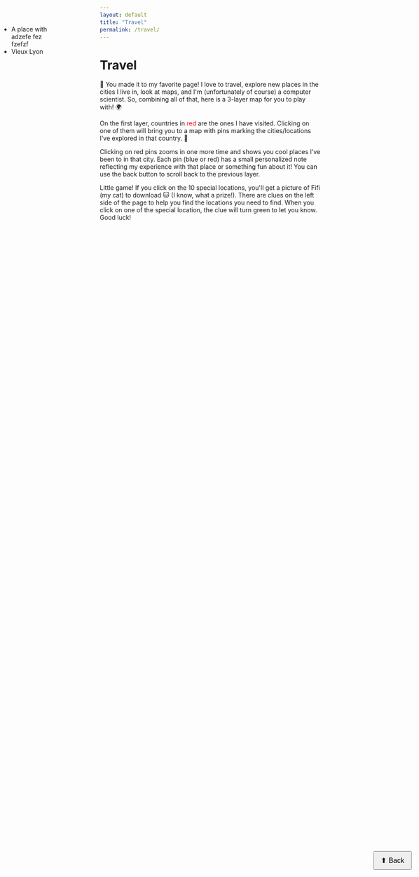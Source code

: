 ```yaml
---
layout: default
title: "Travel"
permalink: /travel/
---
```


<h1>Travel</h1>
<p>🎉 You made it to my favorite page! I love to travel, explore new places in the cities I live in, look at maps, and I'm (unfortunately of course) a computer scientist. So, combining all of that, here is a 3-layer map for you to play with! 🌍</p>

<p>On the first layer, countries in <span style="color:red;">red</span> are the ones I have visited. Clicking on one of them will bring you to a map with pins marking the cities/locations I’ve explored in that country. 📍</p>

<p>Clicking on red pins zooms in one more time and shows you cool places I’ve been to in that city. Each pin (blue or red) has a small personalized note reflecting my experience with that place or something fun about it! You can use the back button to scroll back to the previous layer.</p>

<p>Little game! If you click on the 10 special locations, you'll get a picture of Fifi (my cat) to download 🐱 (I know, what a prize!). There are clues on the left side of the page to help you find the locations you need to find. When you click on one of the special location, the clue will turn green to let you know. Good luck!</p>


<div id="world-map-container">
  <div id="world-map" style="height: 640px; border-radius: 10px; margin-bottom: 1rem;"></div>
</div>

<div id="country-map-container"></div>
<div id="city-map-container"></div>

<link rel="stylesheet" href="https://unpkg.com/leaflet@1.9.4/dist/leaflet.css"/>
<link rel="stylesheet" href="https://unpkg.com/leaflet.markercluster/dist/MarkerCluster.css" />
<link rel="stylesheet" href="https://unpkg.com/leaflet.markercluster/dist/MarkerCluster.Default.css" />
<script src="https://unpkg.com/leaflet@1.9.4/dist/leaflet.js"></script>
<script src="https://unpkg.com/leaflet.markercluster/dist/leaflet.markercluster.js"></script>

<div id="clues" style="
    position: fixed;
    left: 10px;
    top: 100px;
    width: 120px;  /* max width for the container */
    z-index: 1000;
">
  <ul style="max-width: 220px; word-wrap: break-word; white-space: normal; padding-left: 1rem;">
    <li id="clue-1">A place with adzefe fez fzefzf</li>
    <li id="clue-2">Vieux Lyon</li>
  </ul>
</div>
<button id="scroll-back" style="
    position: fixed;
    top: 50%;
    right: 20px;
    z-index: 1000;
    padding: 10px 15px;
    font-size: 16px;
">
⬆ Back
</button>

<script>

  // Stack to track previous ranks
let scrollHistory = ["world-map-container"]; // matches the container ID

// Call this function whenever scrolling down to a new rank
function pushScrollTarget(sectionId) {
  scrollHistory.push(sectionId);
  const target = document.getElementById(sectionId);
  if (target) {
    target.scrollIntoView({ behavior: "smooth", block: "start" });
  }
}

const backButton = document.getElementById("scroll-back");

backButton.addEventListener("click", () => {
  if (scrollHistory.length < 2) return; // nothing to go back to

  // Remove current section
  scrollHistory.pop();

  // Scroll to previous section
  const previousSectionId = scrollHistory[scrollHistory.length - 1];
  const previous = document.getElementById(previousSectionId);
  if (previous) {
    previous.scrollIntoView({ behavior: "smooth", block: "start" });
  }
});

let triggersClicked = new Set();
const triggersNeeded = 2; // number of pins to click to win

  // Places I have visited
  const visitedPlaces = [
  { country: "France", city: "Lyon", coords: [45.764, 4.8357], description: "Lived here during my studies!", highlight: true, special: false, subPlaces: [
      { name: "ENS de Lyon", coords: [45.7333, 4.8244], description: "Where I studied.", special: true },
      { name: "Vieux Lyon", coords: [45.7622, 4.8276], description: "Beautiful old town.", special: true }
    ]},
    { country: "France", city: "Paris", coords: [48.8566, 2.3522], description: "Weekend trip." },
    { country: "United States of America", city: "Chicago", coords: [41.8781, -87.6298], description: "Currently working here as a PostDoc." },
    { country: "Japan", city: "Tokyo", coords: [35.6762, 139.6503], description: "Cherry blossom season!" },
    { country: "Greece", city: "Athens", coords: [37.9838, 23.7275], description: "January vacation after getting an accepted paper; felt calm and relieved. One of my favorite cities ever, the Parthenon is in my top 5." },
    { country: "Spain", city: "Madrid", coords: [40.4168, -3.7038], description: "Visited Madrid, vibrant city full of culture." },
    { country: "Spain", city: "Barcelona", coords: [41.3851, 2.1734], description: "Visited Barcelona, beautiful architecture and sea." },
    { country: "Spain", city: "Bilbao", coords: [43.2630, -2.9349], description: "Visited Bilbao, loved the Guggenheim museum." },
    { country: "United Kingdom", city: "London", coords: [51.5074, -0.1278], description: "Visited London, iconic landmarks and atmosphere." },
    { country: "Sweden", city: "Stockholm", coords: [59.3293, 18.0686], description: "Visited Stockholm, beautiful archipelago." },
    { country: "Sweden", city: "Uppsala", coords: [59.8586, 17.6389], description: "Visited Uppsala, historic city and university." },
    { country: "USA", city: "New York City", coords: [40.7128, -74.0060], description: "Visited NYC, amazing energy and skyline." },
    { country: "USA", city: "San Francisco", coords: [37.7749, -122.4194], description: "Visited San Francisco, loved the Golden Gate Bridge." },
    { country: "USA", city: "Los Angeles", coords: [34.0522, -118.2437], description: "Visited LA, sunny city with Hollywood vibes." },
    { country: "Canada", city: "Montreal", coords: [45.5017, -73.5673], description: "Visited Montreal, great food and culture." },
    { country: "Japan", city: "Osaka", coords: [34.6937, 135.5023], description: "Visited Osaka, loved the street food and castle." },
    { country: "Italy", city: "Rome", coords: [41.9028, 12.4964], description: "Visited Rome, amazing history and architecture." },
    { country: "France", city: "Monaco", coords: [43.7384, 7.4246], description: "Yes I know it's not in France, but the country is not clickable on my map :/." },
  ];

  const visitedCountries = [...new Set(visitedPlaces.map(p => p.country))];

  // Create world map
  const worldMap = L.map("world-map").setView([20, 0], 2);
  L.tileLayer("https://{s}.tile.openstreetmap.org/{z}/{x}/{y}.png", {
    attribution: '&copy; <a href="https://www.openstreetmap.org/">OpenStreetMap</a> contributors',
  }).addTo(worldMap);
  
  // Load world countries GeoJSON
  fetch("https://raw.githubusercontent.com/johan/world.geo.json/master/countries.geo.json")
    .then(res => res.json())
    .then(data => {
      L.geoJSON(data, {
        style: feature => {
          const isVisited = visitedCountries.includes(feature.properties.name);
          return {
            color: "#888",
            weight: 0,
            fillColor: isVisited ? "rgba(255,0,0,0.4)" : "transparent", 
            fillOpacity: isVisited ? 0.6 : 0,
          };
        },

onEachFeature: function(feature, layer) {
  const name = feature.properties.name;
  layer.bindTooltip(name, { sticky: true });
  if (visitedCountries.includes(name)) {
    layer.on("click", () => {
      showCountryMap(feature);
      pushScrollTarget("country-map-container");

    });
  }
}

}).addTo(worldMap);
    });

// Default blue marker (same as Leaflet)
const defaultIcon = L.icon({
  iconUrl: 'https://unpkg.com/leaflet@1.9.4/dist/images/marker-icon.png',
  iconRetinaUrl: 'https://unpkg.com/leaflet@1.9.4/dist/images/marker-icon-2x.png',
  shadowUrl: 'https://unpkg.com/leaflet@1.9.4/dist/images/marker-shadow.png',
  iconSize: [25, 41],
  iconAnchor: [12, 41],
  popupAnchor: [1, -34],
  shadowSize: [41, 41]
});

// Red marker (same shape as default, but red)
const redIcon = L.icon({
  iconUrl: 'https://raw.githubusercontent.com/pointhi/leaflet-color-markers/master/img/marker-icon-2x-red.png',
  iconRetinaUrl: 'https://raw.githubusercontent.com/pointhi/leaflet-color-markers/master/img/marker-icon-2x-red.png',
  shadowUrl: 'https://unpkg.com/leaflet@1.9.4/dist/images/marker-shadow.png',
  iconSize: [25, 41],
  iconAnchor: [12, 41],
  popupAnchor: [1, -34],
  shadowSize: [41, 41]
});

  function showCountryMap(feature) {
    const countryName = feature.properties.name;
    const countryPlaces = visitedPlaces.filter(p => p.country === countryName);

    document.getElementById("country-map-container").innerHTML = `
      <h2 style="margin-top: 1rem;">${countryName}</h2>
      <div id="country-map" style="height: 640px; border-radius: 1px;"></div>`;

    const countryMap = L.map("country-map");
    L.tileLayer("https://{s}.tile.openstreetmap.org/{z}/{x}/{y}.png", {
      attribution: '&copy; <a href="https://www.openstreetmap.org/">OpenStreetMap</a> contributors',
    }).addTo(countryMap);

    const countryLayer = L.geoJSON(feature, {
      style: { 
        color: "rgba(255,0,0,0)",
        weight: 0,
        fillOpacity: 0
      }
    }).addTo(countryMap);

    countryMap.fitBounds(countryLayer.getBounds());
    const markers = L.markerClusterGroup();

countryPlaces.forEach(place => {
  const hasSubPlaces = place.subPlaces && place.subPlaces.length > 0;
  const iconToUse = hasSubPlaces ? redIcon : defaultIcon;

  const marker = L.marker(place.coords, { icon: iconToUse });
  // Show description on hover (tooltip)
  marker.bindTooltip(`<b>${place.city}</b><br>${place.description}`, { permanent: false, direction: 'top', offset: [0, -40] } );

  // Click handler for subPlaces or special trigger
  marker.on('click', () => {
    if (hasSubPlaces) {
      showCityMap(place);
      pushScrollTarget("city-map-container");
    }

  });

  markers.addLayer(marker);
});
 countryMap.addLayer(markers);
   // document.getElementById("country-map-container").scrollIntoView({ behavior: "smooth" });

  }
  
function showCityMap(place) {
  document.getElementById("city-map-container").innerHTML = `
    <h3 style="margin-top: 1rem;">${place.city}</h3>
    <div id="city-map" style="height: 640px; border-radius: 1px;"></div>
  `;

  const cityMap = L.map("city-map").setView(place.coords, 13);
  L.tileLayer("https://{s}.tile.openstreetmap.org/{z}/{x}/{y}.png", {
    attribution: '&copy; <a href="https://www.openstreetmap.org/">OpenStreetMap</a> contributors',
  }).addTo(cityMap);

  // Marker cluster for city
  const cityMarkers = L.markerClusterGroup();

  place.subPlaces.forEach((sub, index) => {
    const marker = L.marker(sub.coords)
      .bindTooltip(`<b>${sub.name}</b><br>${sub.description}`, { permanent: false, direction: 'top', offset: [-13.8, -11] })

    // If special, add game logic
    if (sub.special) {
      marker.on('click', () => {
        // 1️⃣ Confetti
        if (!triggersClicked.has(sub.name)) {
          triggersClicked.add(sub.name);
          if (window.confetti) {
            confetti({ particleCount: 100, spread: 60, origin: { y: 0.6 } });
          }

          // 2️⃣ Highlight clue
          const clueEl = document.getElementById(`clue-${index + 1}`);
          if (clueEl) {
            clueEl.style.backgroundColor = "#d4edda"; // light green
            clueEl.style.color = "#155724"; // dark green text
            clueEl.innerHTML = "✔️ " + clueEl.textContent;
          }

          // 3️⃣ Check if all special pins are clicked
          const allSpecial = place.subPlaces.filter(p => p.special).length;
          if (triggersClicked.size >= allSpecial) {
            showWin();
          }
        }
      });
    }

    cityMarkers.addLayer(marker);
  });

  cityMap.addLayer(cityMarkers);
  pushScrollTarget("city-map-container");
}


function showWin() {
  // Confetti
  if (window.confetti) {
    confetti({ particleCount: 200, spread: 70, origin: { y: 0.6 } });
  }

  // Show cat picture
  const prizeSection = document.getElementById("prize-section");
  prizeSection.innerHTML = `
    <h2>🎉 You found all the secret pins! 🎉</h2>
    <img src="/assets/fifi1.jpeg" style="width:400px; border-radius:10px;"/>
    <p>Here is Fifi, my cat, celebrating with you! 🐱</p>
  `;

  // Scroll smoothly to prize section
  prizeSection.scrollIntoView({ behavior: "smooth", block: "center" });
}

</script>
<div id="prize-section" style="margin-top:2rem;"></div>

<!-- Add confetti library -->
<script src="https://cdn.jsdelivr.net/npm/canvas-confetti@1.6.0/dist/confetti.browser.min.js"></script>

